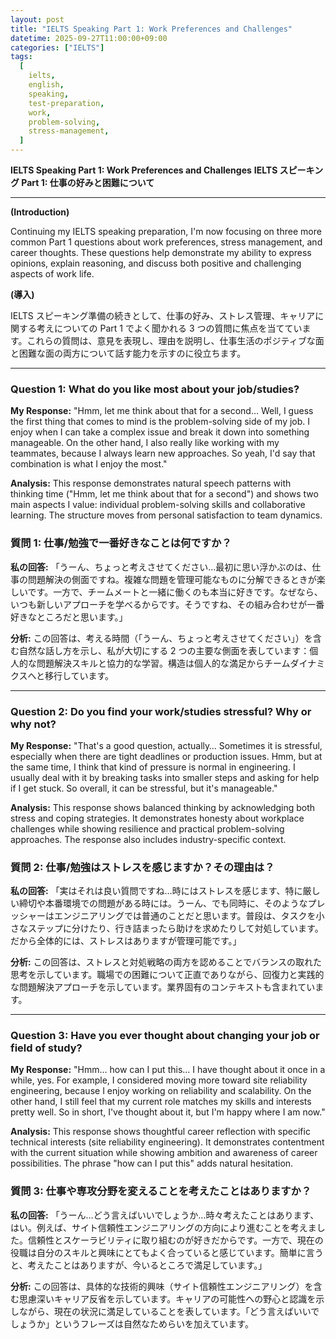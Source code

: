```yaml
---
layout: post
title: "IELTS Speaking Part 1: Work Preferences and Challenges"
datetime: 2025-09-27T11:00:00+09:00
categories: ["IELTS"]
tags:
  [
    ielts,
    english,
    speaking,
    test-preparation,
    work,
    problem-solving,
    stress-management,
  ]
---
```


**IELTS Speaking Part 1: Work Preferences and Challenges**
**IELTS スピーキング Part 1: 仕事の好みと困難について**

---

**(Introduction)**

Continuing my IELTS speaking preparation, I'm now focusing on three more common Part 1 questions about work preferences, stress management, and career thoughts. These questions help demonstrate my ability to express opinions, explain reasoning, and discuss both positive and challenging aspects of work life.

**(導入)**

IELTS スピーキング準備の続きとして、仕事の好み、ストレス管理、キャリアに関する考えについての Part 1 でよく聞かれる 3 つの質問に焦点を当てています。これらの質問は、意見を表現し、理由を説明し、仕事生活のポジティブな面と困難な面の両方について話す能力を示すのに役立ちます。

---

### Question 1: What do you like most about your job/studies?

**My Response:**
"Hmm, let me think about that for a second… Well, I guess the first thing that comes to mind is the problem-solving side of my job. I enjoy when I can take a complex issue and break it down into something manageable. On the other hand, I also really like working with my teammates, because I always learn new approaches. So yeah, I'd say that combination is what I enjoy the most."

**Analysis:**
This response demonstrates natural speech patterns with thinking time ("Hmm, let me think about that for a second") and shows two main aspects I value: individual problem-solving skills and collaborative learning. The structure moves from personal satisfaction to team dynamics.

### 質問 1: 仕事/勉強で一番好きなことは何ですか？

**私の回答:**
「うーん、ちょっと考えさせてください…最初に思い浮かぶのは、仕事の問題解決の側面ですね。複雑な問題を管理可能なものに分解できるときが楽しいです。一方で、チームメートと一緒に働くのも本当に好きです。なぜなら、いつも新しいアプローチを学べるからです。そうですね、その組み合わせが一番好きなところだと思います。」

**分析:**
この回答は、考える時間（「うーん、ちょっと考えさせてください」）を含む自然な話し方を示し、私が大切にする 2 つの主要な側面を表しています：個人的な問題解決スキルと協力的な学習。構造は個人的な満足からチームダイナミクスへと移行しています。

---

### Question 2: Do you find your work/studies stressful? Why or why not?

**My Response:**
"That's a good question, actually… Sometimes it is stressful, especially when there are tight deadlines or production issues. Hmm, but at the same time, I think that kind of pressure is normal in engineering. I usually deal with it by breaking tasks into smaller steps and asking for help if I get stuck. So overall, it can be stressful, but it's manageable."

**Analysis:**
This response shows balanced thinking by acknowledging both stress and coping strategies. It demonstrates honesty about workplace challenges while showing resilience and practical problem-solving approaches. The response also includes industry-specific context.

### 質問 2: 仕事/勉強はストレスを感じますか？その理由は？

**私の回答:**
「実はそれは良い質問ですね…時にはストレスを感じます、特に厳しい締切や本番環境での問題がある時には。うーん、でも同時に、そのようなプレッシャーはエンジニアリングでは普通のことだと思います。普段は、タスクを小さなステップに分けたり、行き詰まったら助けを求めたりして対処しています。だから全体的には、ストレスはありますが管理可能です。」

**分析:**
この回答は、ストレスと対処戦略の両方を認めることでバランスの取れた思考を示しています。職場での困難について正直でありながら、回復力と実践的な問題解決アプローチを示しています。業界固有のコンテキストも含まれています。

---

### Question 3: Have you ever thought about changing your job or field of study?

**My Response:**
"Hmm… how can I put this… I have thought about it once in a while, yes. For example, I considered moving more toward site reliability engineering, because I enjoy working on reliability and scalability. On the other hand, I still feel that my current role matches my skills and interests pretty well. So in short, I've thought about it, but I'm happy where I am now."

**Analysis:**
This response shows thoughtful career reflection with specific technical interests (site reliability engineering). It demonstrates contentment with the current situation while showing ambition and awareness of career possibilities. The phrase "how can I put this" adds natural hesitation.

### 質問 3: 仕事や専攻分野を変えることを考えたことはありますか？

**私の回答:**
「うーん…どう言えばいいでしょうか…時々考えたことはあります、はい。例えば、サイト信頼性エンジニアリングの方向により進むことを考えました。信頼性とスケーラビリティに取り組むのが好きだからです。一方で、現在の役職は自分のスキルと興味にとてもよく合っていると感じています。簡単に言うと、考えたことはありますが、今いるところで満足しています。」

**分析:**
この回答は、具体的な技術的興味（サイト信頼性エンジニアリング）を含む思慮深いキャリア反省を示しています。キャリアの可能性への野心と認識を示しながら、現在の状況に満足していることを表しています。「どう言えばいいでしょうか」というフレーズは自然なためらいを加えています。
